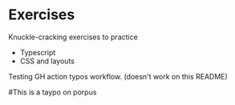 # Exercises

Knuckle-cracking exercises to practice

- Typescript
- CSS and layouts

Testing GH action typos workflow. (doesn't work on this README)

#This is a taypo on porpus
